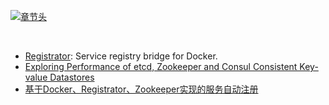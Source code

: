 [![章节头](https://parg.co/UGo)](https://parg.co/b4z) 
  

﻿
- [Registrator](http://gliderlabs.com/registrator/latest/user/quickstart/): Service registry bridge for Docker.
- [Exploring Performance of etcd, Zookeeper and Consul Consistent Key-value Datastores](https://coreos.com/blog/performance-of-etcd.html) 
- [基于Docker、Registrator、Zookeeper实现的服务自动注册](https://parg.co/bC3)